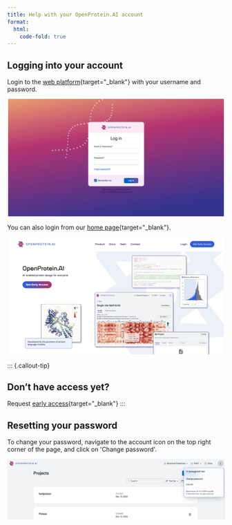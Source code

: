 ```yaml
---
title: Help with your OpenProtein.AI account
format:
  html:
    code-fold: true
---
```


## Logging into your account

Login to the [web platform](https://app.openprotein.ai){target="_blank"} with your
username and password.

<p align="center">
  <img src="./img/login.png" width="500">
</p>

You can also login from our [home page](https://openprotein.ai){target="_blank"}.

<p align="center">
  <img src="./img/acct-login-homepage.png" width="500">
</p>

::: {.callout-tip}
## Don’t have access yet?

Request [early access](https://openprotein-ai.webflow.io/early-access-form){target="_blank"}
:::

## Resetting your password

To change your password, navigate to the account icon on the top right
corner of the page, and click on 'Change password'.

<p align="center">
  <img src="./img/change-password.png" width="700">
</p>